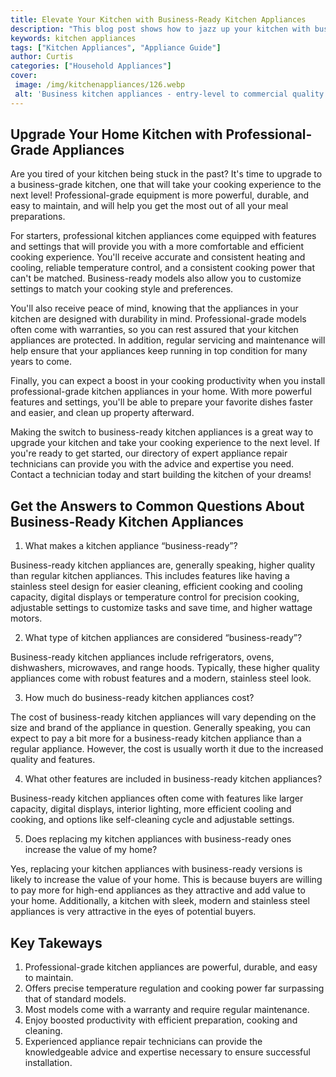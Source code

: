 ```yaml
---
title: Elevate Your Kitchen with Business-Ready Kitchen Appliances
description: "This blog post shows how to jazz up your kitchen with business-ready appliances Learn how to create a sleek and sophisticated kitchen space with the latest trends in kitchen appliances Discover why you should upgrade your kitchen today"
keywords: kitchen appliances
tags: ["Kitchen Appliances", "Appliance Guide"]
author: Curtis
categories: ["Household Appliances"]
cover: 
 image: /img/kitchenappliances/126.webp
 alt: 'Business kitchen appliances - entry-level to commercial quality'
---
```

## Upgrade Your Home Kitchen with Professional-Grade Appliances
Are you tired of your kitchen being stuck in the past? It's time to upgrade to a business-grade kitchen, one that will take your cooking experience to the next level! Professional-grade equipment is more powerful, durable, and easy to maintain, and will help you get the most out of all your meal preparations.

For starters, professional kitchen appliances come equipped with features and settings that will provide you with a more comfortable and efficient cooking experience. You'll receive accurate and consistent heating and cooling, reliable temperature control, and a consistent cooking power that can't be matched. Business-ready models also allow you to customize settings to match your cooking style and preferences.

You'll also receive peace of mind, knowing that the appliances in your kitchen are designed with durability in mind. Professional-grade models often come with warranties, so you can rest assured that your kitchen appliances are protected. In addition, regular servicing and maintenance will help ensure that your appliances keep running in top condition for many years to come.

Finally, you can expect a boost in your cooking productivity when you install professional-grade kitchen appliances in your home. With more powerful features and settings, you'll be able to prepare your favorite dishes faster and easier, and clean up property afterward.

Making the switch to business-ready kitchen appliances is a great way to upgrade your kitchen and take your cooking experience to the next level. If you're ready to get started, our directory of expert appliance repair technicians can provide you with the advice and expertise you need. Contact a technician today and start building the kitchen of your dreams!

## Get the Answers to Common Questions About Business-Ready Kitchen Appliances

1. What makes a kitchen appliance “business-ready”?

Business-ready kitchen appliances are, generally speaking, higher quality than regular kitchen appliances. This includes features like having a stainless steel design for easier cleaning, efficient cooking and cooling capacity, digital displays or temperature control for precision cooking, adjustable settings to customize tasks and save time, and higher wattage motors.

2. What type of kitchen appliances are considered “business-ready”?

Business-ready kitchen appliances include refrigerators, ovens, dishwashers, microwaves, and range hoods. Typically, these higher quality appliances come with robust features and a modern, stainless steel look.

3. How much do business-ready kitchen appliances cost?

The cost of business-ready kitchen appliances will vary depending on the size and brand of the appliance in question. Generally speaking, you can expect to pay a bit more for a business-ready kitchen appliance than a regular appliance. However, the cost is usually worth it due to the increased quality and features.

4. What other features are included in business-ready kitchen appliances?

Business-ready kitchen appliances often come with features like larger capacity, digital displays, interior lighting, more efficient cooling and cooking, and options like self-cleaning cycle and adjustable settings.

5. Does replacing my kitchen appliances with business-ready ones increase the value of my home?

Yes, replacing your kitchen appliances with business-ready versions is likely to increase the value of your home. This is because buyers are willing to pay more for high-end appliances as they attractive and add value to your home. Additionally, a kitchen with sleek, modern and stainless steel appliances is very attractive in the eyes of potential buyers.

## Key Takeways
1. Professional-grade kitchen appliances are powerful, durable, and easy to maintain.
2. Offers precise temperature regulation and cooking power far surpassing that of standard models.
3. Most models come with a warranty and require regular maintenance.
4. Enjoy boosted productivity with efficient preparation, cooking and cleaning.
5. Experienced appliance repair technicians can provide the knowledgeable advice and expertise necessary to ensure successful installation.
